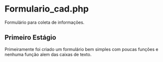 # Formulario_cad.php
Formulário para coleta de informações.

## Primeiro Estágio

Primeiramente foi criado um formulário bem simples com poucas funções e nenhuma função alem das caixas de texto.


